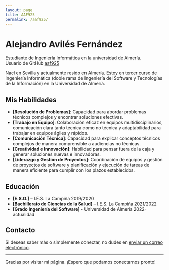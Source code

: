 ```yaml
---
layout: page
title: AAF925
permalink: /aaf925/
---
```


# Alejandro Avilés Fernández

Estudiante de Ingeniería Informática en la universidad de Almería. <br>
Usuario de GitHub [aaf925](https://github.com/aaf925)

Nací en Sevilla y actualmente resido en Almería. Estoy en tercer curso de Ingeniería Informática (doble rama de Ingeniería del Software y Tecnologías de la Información) en la Universidad de Almería.

## Mis Habilidades

- **[Resolución de Problemas]**: Capacidad para abordar problemas técnicos complejos y encontrar soluciones efectivas.
- **[Trabajo en Equipo]**: Colaboración eficaz en equipos multidisciplinarios, comunicación clara tanto técnica como no técnica y adaptabilidad para trabajar en equipos ágiles y rápidos.
- **[Comunicación Técnica]**: Capacidad para explicar conceptos técnicos complejos de manera comprensible a audiencias no técnicas.
- **[Creatividad e Innovación]**: Habilidad para pensar fuera de la caja y generar soluciones nuevas e innovadoras.
- **[Liderazgo y Gestión de Proyectos]**: Coordinación de equipos y gestión de proyectos de software y planificación y ejecución de tareas de manera eficiente para cumplir con los plazos establecidos.

## Educación

- **[E.S.O.]** – I.E.S. La Campiña 2019/2020
- **[Bachillerato de Ciencias de la Salud]** – I.E.S. La Campiña 2021/2022
- **[Grado Ingeniería del Software]** - Universidad de Almería 2022-actualidad
## Contacto

Si deseas saber más o simplemente conectar, no dudes en [enviar un correo electrónico](mailto:aaf925@inlumine.ual.es).

---

Gracias por visitar mi página. ¡Espero que podamos conectarnos pronto!

